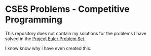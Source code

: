 # CSES Problems - Competitive Programming

This repository does not contain my solutions for the problems I have solved in the [Project Euler Problem Set](https://projecteuler.net/archives).

I know know why I have even created this.
